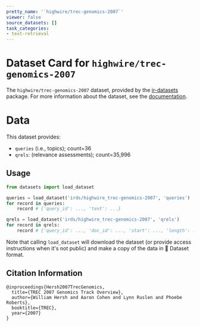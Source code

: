 ```yaml
---
pretty_name: '`highwire/trec-genomics-2007`'
viewer: false
source_datasets: []
task_categories:
- text-retrieval
---
```


# Dataset Card for `highwire/trec-genomics-2007`

The `highwire/trec-genomics-2007` dataset, provided by the [ir-datasets](https://ir-datasets.com/) package.
For more information about the dataset, see the [documentation](https://ir-datasets.com/highwire#highwire/trec-genomics-2007).

# Data

This dataset provides:
 - `queries` (i.e., topics); count=36
 - `qrels`: (relevance assessments); count=35,996


## Usage

```python
from datasets import load_dataset

queries = load_dataset('irds/highwire_trec-genomics-2007', 'queries')
for record in queries:
    record # {'query_id': ..., 'text': ...}

qrels = load_dataset('irds/highwire_trec-genomics-2007', 'qrels')
for record in qrels:
    record # {'query_id': ..., 'doc_id': ..., 'start': ..., 'length': ..., 'relevance': ...}

```

Note that calling `load_dataset` will download the dataset (or provide access instructions when it's not public) and make a copy of the
data in 🤗 Dataset format.

## Citation Information

```
@inproceedings{Hersh2007TrecGenomics,
  title={TREC 2007 Genomics Track Overview},
  author={William Hersh and Aaron Cohen and Lynn Ruslen and Phoebe Roberts},
  booktitle={TREC},
  year={2007}
}
```
